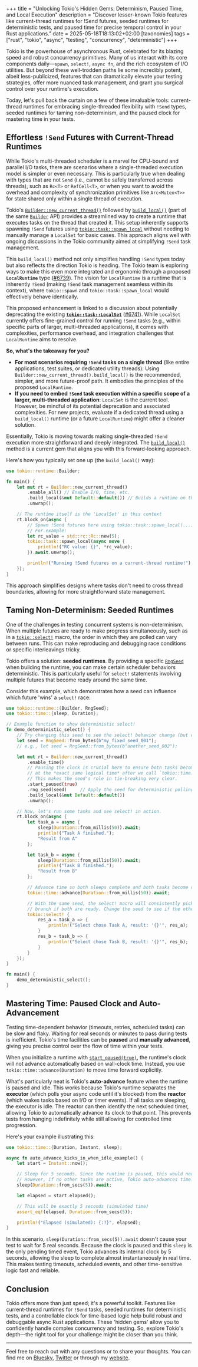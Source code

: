+++
title = "Unlocking Tokio's Hidden Gems: Determinism, Paused Time, and Local Execution"
description = "Discover lesser-known Tokio features like current-thread runtimes for !Send futures, seeded runtimes for deterministic tests, and paused time for precise temporal control in your Rust applications."
date = 2025-05-18T18:13:02+02:00
[taxonomies]
tags = ["rust", "tokio", "async", "testing", "concurrency", "deterministic"]
+++

Tokio is the powerhouse of asynchronous Rust, celebrated for its blazing speed and robust concurrency primitives. Many of us interact with its core components daily—`spawn`, `select!`, `async fn`, and the rich ecosystem of I/O utilities. But beyond these well-trodden paths lie some incredibly potent, albeit less-publicized, features that can dramatically elevate your testing strategies, offer more nuanced task management, and grant you surgical control over your runtime's execution.

Today, let's pull back the curtain on a few of these invaluable tools: current-thread runtimes for embracing single-threaded flexibility with `!Send` types, seeded runtimes for taming non-determinism, and the paused clock for mastering time in your tests.

## Effortless `!Send` Futures with Current-Thread Runtimes

While Tokio's multi-threaded scheduler is a marvel for CPU-bound and parallel I/O tasks, there are scenarios where a single-threaded execution model is simpler or even necessary. This is particularly true when dealing with types that are not `Send` (i.e., cannot be safely transferred across threads), such as `Rc<T>` or `RefCell<T>`, or when you want to avoid the overhead and complexity of synchronization primitives like `Arc<Mutex<T>>` for state shared only within a single thread of execution.

Tokio's [`Builder::new_current_thread()`](https://docs.rs/tokio/latest/tokio/runtime/struct.Builder.html#method.new_current_thread) followed by [`build_local()`](https://docs.rs/tokio/latest/tokio/runtime/struct.Builder.html#method.build_local) (part of the same [`Builder`](https://docs.rs/tokio/latest/tokio/runtime/struct.Builder.html) API) provides a streamlined way to create a runtime that executes tasks on the thread that created it. This setup inherently supports spawning `!Send` futures using [`tokio::task::spawn_local`](https://docs.rs/tokio/latest/tokio/task/fn.spawn_local.html) without needing to manually manage a `LocalSet` for basic cases. This approach aligns well with ongoing discussions in the Tokio community aimed at simplifying `!Send` task management.

This `build_local()` method not only simplifies handling `!Send` types today but also reflects the direction Tokio is heading. The Tokio team is exploring ways to make this even more integrated and ergonomic through a proposed **`LocalRuntime`** type ([#6739](https://github.com/tokio-rs/tokio/issues/6739)). The vision for `LocalRuntime` is a runtime that is inherently `!Send` (making `!Send` task management seamless within its context), where `tokio::spawn` and `tokio::task::spawn_local` would effectively behave identically.

This proposed enhancement is linked to a discussion about potentially deprecating the existing **[`tokio::task::LocalSet`](https://docs.rs/tokio/latest/tokio/task/struct.LocalSet.html)** ([#6741](https://github.com/tokio-rs/tokio/issues/6741)). While `LocalSet` currently offers fine-grained control for running `!Send` tasks (e.g., within specific parts of larger, multi-threaded applications), it comes with complexities, performance overhead, and integration challenges that `LocalRuntime` aims to resolve.

**So, what's the takeaway for you?**

*   **For most scenarios requiring `!Send` tasks on a single thread** (like entire applications, test suites, or dedicated utility threads): Using `Builder::new_current_thread().build_local()` is the recommended, simpler, and more future-proof path. It embodies the principles of the proposed `LocalRuntime`.
*   **If you need to embed `!Send` task execution within a specific scope of a larger, multi-threaded application**: `LocalSet` is the current tool. However, be mindful of its potential deprecation and associated complexities. For new projects, evaluate if a dedicated thread using a `build_local()` runtime (or a future `LocalRuntime`) might offer a cleaner solution.

Essentially, Tokio is moving towards making single-threaded `!Send` execution more straightforward and deeply integrated. The [`build_local()`](https://docs.rs/tokio/latest/tokio/runtime/struct.Builder.html#method.build_local) method is a current gem that aligns you with this forward-looking approach.

Here's how you typically set one up (the `build_local()` way):

```rust
use tokio::runtime::Builder;

fn main() {
    let mut rt = Builder::new_current_thread()
        .enable_all() // Enable I/O, time, etc.
        .build_local(&mut Default::default()) // Builds a runtime on the current thread
        .unwrap();

    // The runtime itself is the 'LocalSet' in this context
    rt.block_on(async {
        // Spawn !Send futures here using tokio::task::spawn_local(...)
        // For example:
        let rc_value = std::rc::Rc::new(5);
        tokio::task::spawn_local(async move {
            println!("RC value: {}", *rc_value);
        }).await.unwrap();

        println!("Running !Send futures on a current-thread runtime!");
    });
}
```

This approach simplifies designs where tasks don't need to cross thread boundaries, allowing for more straightforward state management.

## Taming Non-Determinism: Seeded Runtimes

One of the challenges in testing concurrent systems is non-determinism. When multiple futures are ready to make progress simultaneously, such as in a [`tokio::select!`](https://docs.rs/tokio/latest/tokio/macro.select.html) macro, the order in which they are polled can vary between runs. This can make reproducing and debugging race conditions or specific interleavings tricky.

Tokio offers a solution: **seeded runtimes**. By providing a specific [`RngSeed`](https://docs.rs/tokio/latest/tokio/runtime/struct.Builder.html#method.rng_seed) when building the runtime, you can make certain scheduler behaviors deterministic. This is particularly useful for `select!` statements involving multiple futures that become ready around the same time.

Consider this example, which demonstrates how a seed can influence which future 'wins' a `select!` race:

```rust
use tokio::runtime::{Builder, RngSeed};
use tokio::time::{sleep, Duration};

// Example function to show deterministic select!
fn demo_deterministic_select() {
    // Try changing this seed to see the select! behavior change (but consistently per seed).
    let seed = RngSeed::from_bytes(b"my_fixed_seed_001");
    // e.g., let seed = RngSeed::from_bytes(b"another_seed_002");

    let mut rt = Builder::new_current_thread()
        .enable_time()
        // Pausing the clock is crucial here to ensure both tasks become ready 
        // at the *exact same logical time* after we call `tokio::time::advance`.
        // This makes the seed's role in tie-breaking very clear.
        .start_paused(true)
        .rng_seed(seed)     // Apply the seed for deterministic polling order
        .build_local(&mut Default::default())
        .unwrap();

    // Now, let's run some tasks and see select! in action.
    rt.block_on(async {
        let task_a = async {
            sleep(Duration::from_millis(50)).await;
            println!("Task A finished.");
            "Result from A"
        };

        let task_b = async {
            sleep(Duration::from_millis(50)).await;
            println!("Task B finished.");
            "Result from B"
        };

        // Advance time so both sleeps complete and both tasks become ready.
        tokio::time::advance(Duration::from_millis(50)).await;

        // With the same seed, the select! macro will consistently pick the same
        // branch if both are ready. Change the seed to see if the other branch gets picked.
        tokio::select! {
            res_a = task_a => {
                println!("Select chose Task A, result: '{}'", res_a);
            }
            res_b = task_b => {
                println!("Select chose Task B, result: '{}'", res_b);
            }
        }
    });
}

fn main() {
    demo_deterministic_select();
}
```

## Mastering Time: Paused Clock and Auto-Advancement

Testing time-dependent behavior (timeouts, retries, scheduled tasks) can be slow and flaky. Waiting for real seconds or minutes to pass during tests is inefficient. Tokio's time facilities can be **paused** and **manually advanced**, giving you precise control over the flow of time within your tests.

When you initialize a runtime with [`start_paused(true)`](https://docs.rs/tokio/latest/tokio/runtime/struct.Builder.html#method.start_paused), the runtime's clock will not advance automatically based on wall-clock time. Instead, you use `tokio::time::advance(Duration)` to move time forward explicitly.

What's particularly neat is Tokio's **auto-advance** feature when the runtime is paused and idle. This works because Tokio's runtime separates the **executor** (which polls your async code until it's blocked) from the **reactor** (which wakes tasks based on I/O or timer events). If all tasks are sleeping, the executor is idle. The reactor can then identify the next scheduled timer, allowing Tokio to automatically advance its clock to that point. This prevents tests from hanging indefinitely while still allowing for controlled time progression.

Here's your example illustrating this:

```rust
use tokio::time::{Duration, Instant, sleep};

async fn auto_advance_kicks_in_when_idle_example() {
    let start = Instant::now();

    // Sleep for 5 seconds. Since the runtime is paused, this would normally hang.
    // However, if no other tasks are active, Tokio auto-advances time.
    sleep(Duration::from_secs(5)).await;

    let elapsed = start.elapsed();

    // This will be exactly 5 seconds (simulated time)
    assert_eq!(elapsed, Duration::from_secs(5));

    println!("Elapsed (simulated): {:?}", elapsed);
}
```

In this scenario, `sleep(Duration::from_secs(5)).await` doesn't cause your test to wait for 5 real seconds. Because the clock is paused and this `sleep` is the only pending timed event, Tokio advances its internal clock by 5 seconds, allowing the sleep to complete almost instantaneously in real time. This makes testing timeouts, scheduled events, and other time-sensitive logic fast and reliable.

## Conclusion

Tokio offers more than just speed; it's a powerful toolkit. Features like current-thread runtimes for `!Send` tasks, seeded runtimes for deterministic tests, and a controllable clock for time-based logic help build robust and debuggable async Rust applications. These 'hidden gems' allow you to confidently handle complex concurrency and testing. So, explore Tokio's depth—the right tool for your challenge might be closer than you think.

---

Feel free to reach out with any questions or to share your thoughts. You can find me on [Bluesky](https://bsky.app/profile/pierrezemb.fr), [Twitter](https://twitter.com/PierreZ) or through my [website](https://pierrezemb.fr).
